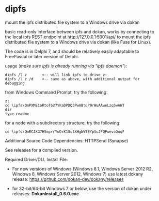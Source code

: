 # dipfs
mount the ipfs distributed file system to a Windows drive via dokan

basic read-only interface between ipfs and dokan, works by connecting to the local ipfs REST endpoint at http://127.0.0.1:5001/api/ 
to mount the ipfs distributed file system to a Windows drive via dokan (like Fuse for Linux).

The code is in Delphi 7, and should be relatively easily adaptable to FreePascal or later version of Delphi.

usage (*make sure ipfs is already running via "ipfs daemon"*):

```
dipfs /l z       <-- will link ipfs to drive z:
dipfs /l z /d    <-- same as above, with additional output for debugging
```

from Windows Command Prompt, try the following:

```
z: 
cd \ipfs\QmPXME1oRtoT627YKaDPDQ3PwA8tdP9rWuAAweLzqSwAWT
dir
type readme
```

for a node with a subdirectory structure, try the following:

``` 
cd \ipfs\QmRCJXG7HSmprrYwDrK1GctXHgbV7EYpVcJPQPwevoQuqF
```

Additional Source Code Dependencies: HTTPSend (Synapse)

See releases for a compiled version.  

Required Driver/DLL Install File:

* For new versions of Windows (Windows 8.1, Windows Server 2012 R2, Windows 8, Windows Server 2012, Windows 7) use latest dokany release: https://github.com/dokan-dev/dokany/releases

* for 32-bit/64-bit Windows 7 or below, use the version of dokan under releases: **DokanInstall_0.6.0.exe**
